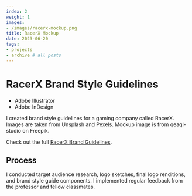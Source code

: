```yaml
---
index: 2
weight: 1
images:
- /images/racerx-mockup.png
title: RacerX Mockup
date: 2023-06-20
tags:
- projects
- archive # all posts
---
```


# RacerX Brand Style Guidelines
- Adobe Illustrator
- Adobe InDesign

I created brand style guidelines for a gaming company called RacerX. Images are taken from Unsplash and Pexels. Mockup image is from qeaql-studio on Freepik.

Check out the full <a target="_blank" href="https://www.dropbox.com/s/5mfz8vhddn8svsd/2023.6.20_Brand%20Guidelines%20-%20RacerX.pdf?dl=0" style="color: var(--main);" onmouseover="this.style.color='var(--dark)'" onmouseout="this.style.color='var(--main)'">RacerX Brand Guidelines</a>.

## Process 

I conducted target audience research, logo sketches, final logo renditions, and brand style guide components. I implemented regular feedback from the professor and fellow classmates.

